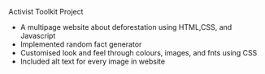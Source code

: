 Activist Toolkit Project

- A multipage website about deforestation using HTML,CSS, and Javascript
- Implemented random fact generator
- Customised look and feel through colours, images, and fnts using CSS
- Included alt text for every image in website
